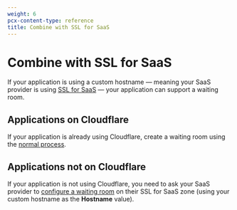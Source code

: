 ```yaml
---
weight: 6
pcx-content-type: reference
title: Combine with SSL for SaaS
---
```


# Combine with SSL for SaaS

If your application is using a custom hostname — meaning your SaaS provider is using [SSL for SaaS](/ssl/ssl-for-saas) — your application can support a waiting room.

## Applications on Cloudflare

If your application is already using Cloudflare, create a waiting room using the [normal process](/waiting-room/how-to/create-via-dashboard/).

## Applications not on Cloudflare

If your application is not using Cloudflare, you need to ask your SaaS provider to [configure a waiting room](/waiting-room/how-to/create-via-dashboard/) on their SSL for SaaS zone (using your custom hostname as the **Hostname** value).
